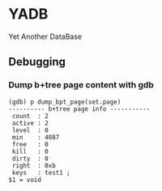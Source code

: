 # YADB
Yet Another DataBase

## Debugging

### Dump b+tree page content with gdb

```
(gdb) p dump_bpt_page(set.page)
---------- b+tree page info -----------
 count  : 2
 active : 2
 level  : 0
 min    : 4087
 free   : 0
 kill   : 0
 dirty  : 0
 right  : 0xb
 keys   : test1 ;
$1 = void
```

